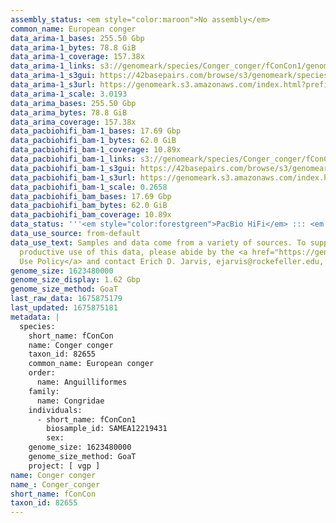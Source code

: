 ```yaml
---
assembly_status: <em style="color:maroon">No assembly</em>
common_name: European conger
data_arima-1_bases: 255.50 Gbp
data_arima-1_bytes: 78.8 GiB
data_arima-1_coverage: 157.38x
data_arima-1_links: s3://genomeark/species/Conger_conger/fConCon1/genomic_data/arima/<br>
data_arima-1_s3gui: https://42basepairs.com/browse/s3/genomeark/species/Conger_conger/fConCon1/genomic_data/arima/
data_arima-1_s3url: https://genomeark.s3.amazonaws.com/index.html?prefix=species/Conger_conger/fConCon1/genomic_data/arima/
data_arima-1_scale: 3.0193
data_arima_bases: 255.50 Gbp
data_arima_bytes: 78.8 GiB
data_arima_coverage: 157.38x
data_pacbiohifi_bam-1_bases: 17.69 Gbp
data_pacbiohifi_bam-1_bytes: 62.0 GiB
data_pacbiohifi_bam-1_coverage: 10.89x
data_pacbiohifi_bam-1_links: s3://genomeark/species/Conger_conger/fConCon1/genomic_data/pacbio_hifi/<br>
data_pacbiohifi_bam-1_s3gui: https://42basepairs.com/browse/s3/genomeark/species/Conger_conger/fConCon1/genomic_data/pacbio_hifi/
data_pacbiohifi_bam-1_s3url: https://genomeark.s3.amazonaws.com/index.html?prefix=species/Conger_conger/fConCon1/genomic_data/pacbio_hifi/
data_pacbiohifi_bam-1_scale: 0.2658
data_pacbiohifi_bam_bases: 17.69 Gbp
data_pacbiohifi_bam_bytes: 62.0 GiB
data_pacbiohifi_bam_coverage: 10.89x
data_status: '''<em style="color:forestgreen">PacBio HiFi</em> ::: <em style="color:forestgreen">Arima</em>'''
data_use_source: from-default
data_use_text: Samples and data come from a variety of sources. To support fair and
  productive use of this data, please abide by the <a href="https://genome10k.soe.ucsc.edu/data-use-policies/">Data
  Use Policy</a> and contact Erich D. Jarvis, ejarvis@rockefeller.edu, with any questions.
genome_size: 1623480000
genome_size_display: 1.62 Gbp
genome_size_method: GoaT
last_raw_data: 1675875179
last_updated: 1675875181
metadata: |
  species:
    short_name: fConCon
    name: Conger conger
    taxon_id: 82655
    common_name: European conger
    order:
      name: Anguilliformes
    family:
      name: Congridae
    individuals:
      - short_name: fConCon1
        biosample_id: SAMEA12219431
        sex:
    genome_size: 1623480000
    genome_size_method: GoaT
    project: [ vgp ]
name: Conger conger
name_: Conger_conger
short_name: fConCon
taxon_id: 82655
---
```

